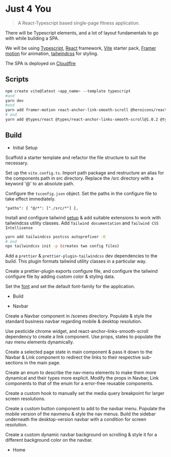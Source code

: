 # Just 4 You

> A React-Typescript based single-page fitness application.

There will be Typescript elements, and a lot of layout fundamentals to go with while building a SPA.

We will be using [Typescript](https://www.typescriptlang.org/), [React](https://reactjs.org/docs/getting-started.html) framework, [Vite](https://vitejs.dev/guide/) starter pack, [Framer motion](https://www.framer.com/docs/) for animation, [tailwindcss](https://tailwindcss.com/docs/installation) for styling.

The SPA is deployed on [Cloudflre](https://dash.cloudflare.com/)

## Scripts

```bash
npm create vite@latest <app_name> --template typescript
#and
yarn dev
#and
yarn add framer-motion react-anchor-link-smooth-scroll @heroicons/react (dependencies)
# and
yarn add @types/react @types/react-anchor-links-smooth-scroll@1.0.2 @types/node -D (dev dependencies)

```

## Build

- Initial Setup

Scaffold a starter template and refactor the file structure to suit the necessary.

Set up the `vite.config.ts`. Import path package and restructure an alias for the components path in src directory. Replace the /src directory with a keyword '@' to an absolute path.

Configure the `tsconfig.json` object. Set the paths in the configure file to take effect immediately.

`"paths": {
			"@/*": ["./src/*"]
		},
`

Install and configure tailwind [setup](https://tailwindcss.com/docs/guides/vite) & add suitable extensions to work with tailwindcss utility classes. Add `Tailwind documentation` and `Tailwind CSS Intellisense`

```bash
yarn add tailwindcss postcss autoprefixer -D
# and
npx tailwindcss init -p (creates two config files)

```

Add a `prettier` & `prettier-plugin-tailwindcss` dev dependencies to the build. This plugin formats tailwind utility classes in a particular way.

Create a prettier-plugin exports configure file, and configure the tailwind configure file by adding custom color & styling data.

Set the [font](https://fonts.google.com/specimen/Montserrat?query=monts) and set the default font-family for the application.

- Build

* Navbar

Create a Navbar component in /scenes directory. Populate & style the standard business navbar regarding mobile & desktop resolution.

Use pesticide chrome widget, and react-anchor-links-smooth-scroll dependency to create a link component. Use props, states to populate the nav menu elements dynamically.

Create a selected page state in main component & pass it down to the Navbar & Link component to redirect the links to their respective sub-sections in the main page.

Create an enum to describe the nav-menu elements to make them more dynamical and their types more explicit. Modify the props in Navbar, Link components to that of the enum for a error-free reusable components.

Create a custom hook to manually set the media query breakpoint for larger screen resolutions.

Create a custom button component to add to the navbar menu. Populate the mobile version of the navmenu & style the nav menus. Build the sidebar underneath the desktop-version navbar with a condition for screen resolution.

Create a custom dynamic navbar background on scrolling & style it for a different background color on the navbar.

* Home

